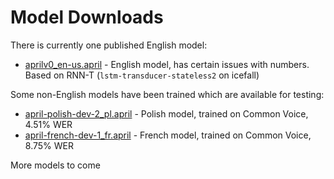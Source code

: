 # Model Downloads

There is currently one published English model:
* [aprilv0_en-us.april](https://april.sapples.net/aprilv0_en-us.april) - English model, has certain issues with numbers. Based on RNN-T (`lstm-transducer-stateless2` on icefall)

Some non-English models have been trained which are available for testing:
* [april-polish-dev-2_pl.april](https://april.sapples.net/april-polish-dev-2_pl.april) - Polish model, trained on Common Voice, 4.51% WER
* [april-french-dev-1_fr.april](https://april.sapples.net/april-french-dev-1_fr.april) - French model, trained on Common Voice, 8.75% WER

More models to come